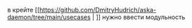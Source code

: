 в крейте [[https://github.com/DmitryHudrich/aska-daemon/tree/main/usecases | ]] нужно ввести модульность